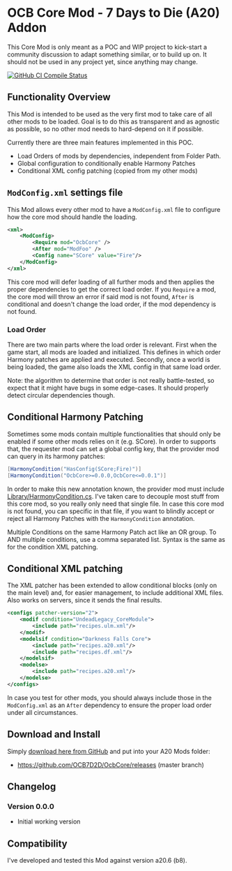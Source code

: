 # OCB Core Mod - 7 Days to Die (A20) Addon

This Core Mod is only meant as a POC and WIP project to kick-start
a community discussion to adapt something similar, or to build up on.
It should not be used in any project yet, since anything may change.

[![GitHub CI Compile Status][3]][2]

## Functionality Overview

This Mod is intended to be used as the very first mod to take care of all
other mods to be loaded. Goal is to do this as transparent and as agnostic
as possible, so no other mod needs to hard-depend on it if possible.

Currently there are three main features implemented in this POC.
- Load Orders of mods by dependencies, independent from Folder Path.
- Global configuration to conditionally enable Harmony Patches
- Conditional XML config patching (copied from my other mods)

## `ModConfig.xml` settings file

This Mod allows every other mod to have a `ModConfig.xml` file to
configure how the core mod should handle the loading.

```xml
<xml>
	<ModConfig>
		<Require mod="OcbCore" />
		<After mod="ModFoo" />
		<Config name="SCore" value="Fire"/>
	</ModConfig>
</xml>
```

This core mod will defer loading of all further mods and then
applies the proper dependencies to get the correct load order.
If you `Require` a mod, the core mod will throw an error if said
mod is not found, `After` is conditional and doesn't change the
load order, if the mod dependency is not found.

### Load Order

There are two main parts where the load order is relevant. First
when the game start, all mods are loaded and initialized. This
defines in which order Harmony patches are applied and executed.
Secondly, once a world is being loaded, the game also loads the
XML config in that same load order.

Note: the algorithm to determine that order is not really battle-tested,
so expect that it might have bugs in some edge-cases. It should properly
detect circular dependencies though.

## Conditional Harmony Patching

Sometimes some mods contain multiple functionalities that should
only be enabled if some other mods relies on it (e.g. SCore). In
order to supports that, the requester mod can set a global config key,
that the provider mod can query in its harmony patches:

```cs
[HarmonyCondition("HasConfig(SCore;Fire)")]
[HarmonyCondition("OcbCore>=0.0.0,OcbCore<=0.0.1")]
```

In order to make this new annotation known, the provider mod must
include [Library/HarmonyCondition.cs](Library/HarmonyCondition.cs).
I've taken care to decouple most stuff from this core mod, so you
really only need that single file. In case this core mod is not found,
you can specific in that file, if you want to blindly accept or reject
all Harmony Patches with the `HarmonyCondition` annotation.

Multiple Conditions on the same Harmony Patch act like an OR group.
To AND multiple conditions, use a comma separated list. Syntax is
the same as for the condition XML patching.

## Conditional XML patching

The XML patcher has been extended to allow conditional blocks (only
on the main level) and, for easier management, to include additional
XML files. Also works on servers, since it sends the final results.

```xml
<configs patcher-version="2">
    <modif condition="UndeadLegacy_CoreModule">
        <include path="recipes.ulm.xml"/>
    </modif>
    <modelsif condition="Darkness Falls Core">
        <include path="recipes.a20.xml"/>
        <include path="recipes.df.xml"/>
    </modelsif>
    <modelse>
        <include path="recipes.a20.xml"/>
    </modelse>
</configs>
```

In case you test for other mods, you should always include those
in the `ModConfig.xml` as an `After` dependency to ensure the
proper load order under all circumstances.

## Download and Install

Simply [download here from GitHub][1] and put into your A20 Mods folder:

- https://github.com/OCB7D2D/OcbCore/releases (master branch)

## Changelog

### Version 0.0.0

- Initial working version

## Compatibility

I've developed and tested this Mod against version a20.6 (b8).

[1]: https://github.com/OCB7D2D/OcbCore/releases
[2]: https://github.com/OCB7D2D/OcbCore/actions/workflows/ci.yml
[3]: https://github.com/OCB7D2D/OcbCore/actions/workflows/ci.yml/badge.svg
